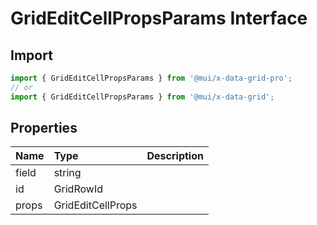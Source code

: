 # GridEditCellPropsParams Interface

<p class="description"></p>

## Import

```js
import { GridEditCellPropsParams } from '@mui/x-data-grid-pro';
// or
import { GridEditCellPropsParams } from '@mui/x-data-grid';
```

## Properties

| Name                                 | Type                                             | Description |
| :----------------------------------- | :----------------------------------------------- | :---------- |
| <span class="prop-name">field</span> | <span class="prop-type">string</span>            |             |
| <span class="prop-name">id</span>    | <span class="prop-type">GridRowId</span>         |             |
| <span class="prop-name">props</span> | <span class="prop-type">GridEditCellProps</span> |             |
